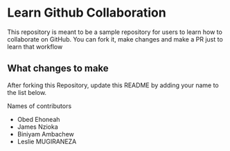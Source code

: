 
# Learn Github Collaboration
This repository is meant to be a sample repository for users to learn how to collaborate on GitHub. You can fork it, make changes and make a PR just to learn that workflow

## What changes to make
After forking this Repository, update this README by adding your name to the list below.


 Names of contributors
- Obed Ehoneah
- James Nzioka
- Biniyam Ambachew
- Leslie MUGIRANEZA
